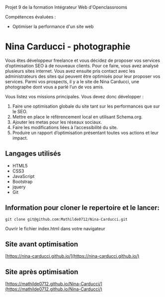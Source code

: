 Projet 9 de la formation Intégrateur Web d'Openclassrooms

Compétences évaluées :

- Optimiser la performance d'un site web

# Nina Carducci - photographie

Vous êtes développeur freelance et vous décidez de proposer vos services d’optimisation SEO à de nouveaux clients. Pour ce faire, vous avez analysé plusieurs sites internet. Vous avez ensuite pris contact avec les administrateurs des sites qui peuvent être optimisés pour leur proposer vos services.
Parmi vos prospects, il y a le site de Nina Carducci, une photographe dont vous a parlé l’un de vos amis.

Vous listez vos missions principales. Vous devez donc développer :

1. Faire une optimisation globale du site tant sur les performances que sur le SEO.
2. Mettre en place le référencement local en utilisant Schema.org.
3. Ajouter les metas pour les réseaux sociaux.
4. Faire les modifications liées à l’accessibilité du site.
5. Produire un rapport d’optimisation présentant toutes vos actions et leur impact.

## Langages utilisés

- HTML5
- CSS3
- JavaScript
- Bootstrap
- jquery
- Git

## Information pour cloner le repertoire et le lancer:

```
git clone git@github.com:Mathilde0712/Nina-Carducci.git
```

Ouvrir le fichier index.html dans votre navigateur

## Site avant optimisation

[https://nina-carducci.github.io/](https://nina-carducci.github.io/)

## Site après optimisation

[https://mathilde0712.github.io/Nina-Carducci/](https://mathilde0712.github.io/Nina-Carducci/)
